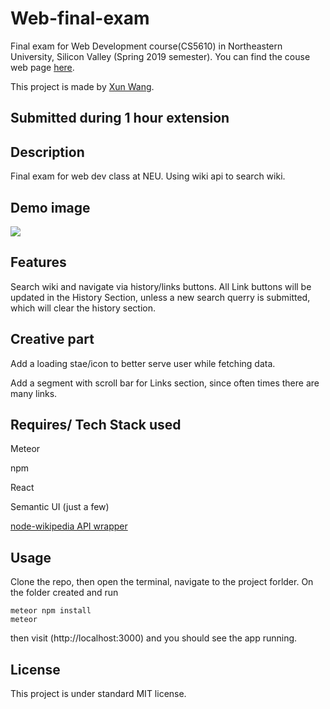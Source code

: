 # Web-final-exam

Final exam for Web Development course(CS5610) in Northeastern University, Silicon Valley (Spring 2019 semester). You can find the couse web page [here](http://johnguerra.co/classes/webDevelopment_spring_2019/ "CS-5610 Web Development Spring 2019").

This project is made by [Xun Wang](https://xw321.github.io/).

## Submitted during 1 hour extension 

## Description

Final exam for web dev class at NEU. Using wiki api to search wiki.

## Demo image

![](https://raw.githubusercontent.com/xw321/web-final-exam/master/demo.png)

## Features

Search wiki and navigate via history/links buttons. All Link buttons will be updated in the History Section, unless a new search querry is submitted, which will clear the history section.

## Creative part

Add a loading stae/icon to better serve user while fetching data.

Add a segment with scroll bar for Links section, since often times there are many links.

## Requires/ Tech Stack used

Meteor

npm

React

Semantic UI (just a few)

[node-wikipedia API wrapper](https://www.npmjs.com/package/node-wikipedia)

## Usage

Clone the repo, then open the terminal, navigate to the project forlder. On the folder created and run

```
meteor npm install
meteor
```

then visit (http://localhost:3000) and you should see the app running.

## License

This project is under standard MIT license.
